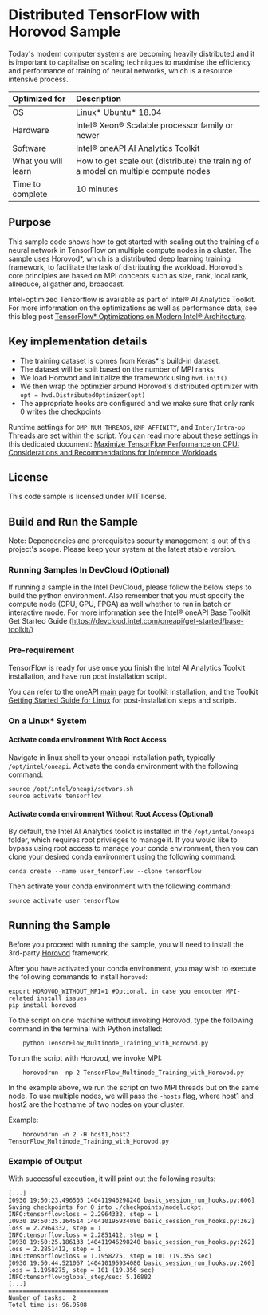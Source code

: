 # Distributed TensorFlow with Horovod Sample
Today's modern computer systems are becoming heavily distributed and it is important to capitalise on scaling techniques to maximise the efficiency and performance of training of neural networks, which is a resource intensive process.

| Optimized for                       | Description
|:---                               |:---
| OS                                | Linux* Ubuntu* 18.04 
| Hardware                          | Intel® Xeon® Scalable processor family or newer
| Software                          | Intel® oneAPI AI Analytics Toolkit
| What you will learn               | How to get scale out (distribute) the training of a model on multiple compute nodes
| Time to complete                  | 10 minutes

## Purpose
This sample code shows how to get started with scaling out the training of a neural network in TensorFlow on multiple compute nodes in a cluster. The sample uses  [Horovod](https://github.com/horovod/horovod)*, which is a distributed deep learning training framework, to  facilitate the task of distributing the workload. Horovod's  core principles are based on MPI concepts such as size, rank, local rank, allreduce, allgather and, broadcast.

Intel-optimized Tensorflow is available as part of Intel® AI Analytics Toolkit. For more information on the optimizations as well as performance data, see this blog post [TensorFlow* Optimizations on Modern Intel® Architecture](https://software.intel.com/content/www/us/en/develop/articles/tensorflow-optimizations-on-modern-intel-architecture.html).

## Key implementation details

 - The training dataset is comes from Keras*'s build-in dataset.
 - The dataset will be split based on the number of MPI ranks 
 - We load Horovod and initialize the framework using `hvd.init()`
 - We then wrap the optimzier around Horovod's distributed optimizer with `opt = hvd.DistributedOptimizer(opt)`
 - The appropriate hooks are configured and we make sure that only rank 0 writes the checkpoints
    
Runtime settings for `OMP_NUM_THREADS`, `KMP_AFFINITY`, and `Inter/Intra-op` Threads are set within the script. You can read more about these settings in this dedicated document: [Maximize TensorFlow Performance on CPU: Considerations and Recommendations for Inference Workloads](https://software.intel.com/en-us/articles/maximize-tensorflow-performance-on-cpu-considerations-and-recommendations-for-inference) 
    
## License  
This code sample is licensed under MIT license.

## Build and Run the Sample
Note: Dependencies and prerequisites security management is out of this project's scope. Please keep your system at the latest stable version.

### Running Samples In DevCloud (Optional)
If running a sample in the Intel DevCloud, please follow the below steps to build the python environment. Also remember that you must specify the compute node (CPU, GPU, FPGA) as well whether to run in batch or interactive mode. For more information see the Intel® oneAPI Base Toolkit Get Started Guide (https://devcloud.intel.com/oneapi/get-started/base-toolkit/) 

### Pre-requirement

TensorFlow is ready for use once you finish the Intel AI Analytics Toolkit installation, and have run post installation script.

You can refer to the oneAPI [main page](https://software.intel.com/en-us/oneapi) for toolkit installation, and the Toolkit [Getting Started Guide for Linux](https://software.intel.com/en-us/get-started-with-intel-oneapi-linux-get-started-with-the-intel-ai-analytics-toolkit) for post-installation steps and scripts.


### On a Linux* System
#### Activate conda environment With Root Access

Navigate in linux shell to your oneapi installation path, typically `/opt/intel/oneapi`. Activate the conda environment with the following command:

```
source /opt/intel/oneapi/setvars.sh
source activate tensorflow
```

#### Activate conda environment Without Root Access (Optional)

By default, the Intel AI Analytics toolkit is installed in the `/opt/intel/oneapi` folder, which requires root privileges to manage it. If you would like to bypass using root access to manage your conda environment, then you can clone your desired conda environment using the following command:

```
conda create --name user_tensorflow --clone tensorflow
```

Then activate your conda environment with the following command:

```
source activate user_tensorflow
```

## Running the Sample

Before you proceed with running the sample, you will need to install the 3rd-party [Horovod](https://github.com/horovod/horovod) framework. 

After you have activated your conda environment, you may wish to execute the following commands to install `horovod`:
```
export HOROVOD_WITHOUT_MPI=1 #Optional, in case you encouter MPI-related install issues
pip install horovod
```

To the script on one machine without invoking Horovod, type the following command in the terminal with Python installed:
```
    python TensorFlow_Multinode_Training_with_Horovod.py
```

To run the script with Horovod, we invoke MPI:
```
    horovodrun -np 2 TensorFlow_Multinode_Training_with_Horovod.py
```

In the example above, we run the script on two MPI threads but on the same node. To use multiple nodes, we will pass the `-hosts` flag, where host1 and host2 are the hostname of two nodes on your cluster. 

Example:

```
    horovodrun -n 2 -H host1,host2 TensorFlow_Multinode_Training_with_Horovod.py
```


### Example of Output
With successful execution, it will print out the following results:

```
[...]
I0930 19:50:23.496505 140411946298240 basic_session_run_hooks.py:606] Saving checkpoints for 0 into ./checkpoints/model.ckpt.
INFO:tensorflow:loss = 2.2964332, step = 1
I0930 19:50:25.164514 140410195934080 basic_session_run_hooks.py:262] loss = 2.2964332, step = 1
INFO:tensorflow:loss = 2.2851412, step = 1
I0930 19:50:25.186133 140411946298240 basic_session_run_hooks.py:262] loss = 2.2851412, step = 1
INFO:tensorflow:loss = 1.1958275, step = 101 (19.356 sec)
I0930 19:50:44.521067 140410195934080 basic_session_run_hooks.py:260] loss = 1.1958275, step = 101 (19.356 sec)
INFO:tensorflow:global_step/sec: 5.16882
[...]
============================
Number of tasks:  2
Total time is: 96.9508
```


